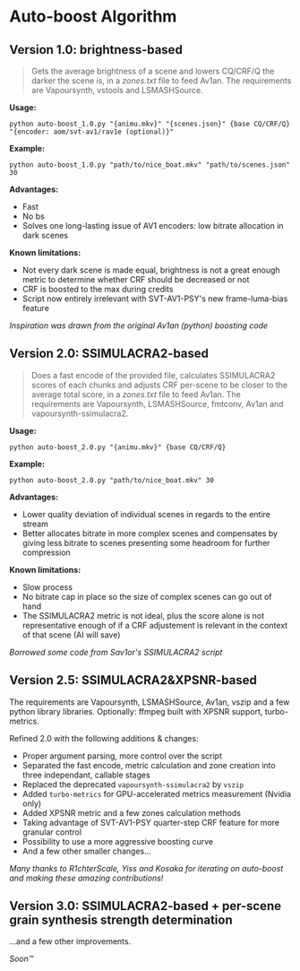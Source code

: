 # Auto-boost Algorithm

## Version 1.0: brightness-based

> Gets the average brightness of a scene and lowers CQ/CRF/Q the darker the scene is, in a _zones.txt_ file to feed Av1an.
The requirements are Vapoursynth, vstools and LSMASHSource.

__Usage:__
```
python auto-boost_1.0.py "{animu.mkv}" "{scenes.json}" {base CQ/CRF/Q} "{encoder: aom/svt-av1/rav1e (optional)}"
```

__Example:__
```
python auto-boost_1.0.py "path/to/nice_boat.mkv" "path/to/scenes.json" 30
```

__Advantages:__
- Fast
- No bs
- Solves one long-lasting issue of AV1 encoders: low bitrate allocation in dark scenes

__Known limitations:__
- Not every dark scene is made equal, brightness is not a great enough metric to determine whether CRF should be decreased or not
- CRF is boosted to the max during credits
- Script now entirely irrelevant with SVT-AV1-PSY's new frame-luma-bias feature

_Inspiration was drawn from the original Av1an (python) boosting code_

## Version 2.0: SSIMULACRA2-based

> Does a fast encode of the provided file, calculates SSIMULACRA2 scores of each chunks and adjusts CRF per-scene to be closer to the average total score, in a _zones.txt_ file to feed Av1an.
The requirements are Vapoursynth, LSMASHSource, fmtconv, Av1an and vapoursynth-ssimulacra2.

__Usage:__
```
python auto-boost_2.0.py "{animu.mkv}" {base CQ/CRF/Q}
```

__Example:__
```
python auto-boost_2.0.py "path/to/nice_boat.mkv" 30
```

__Advantages:__
- Lower quality deviation of individual scenes in regards to the entire stream
- Better allocates bitrate in more complex scenes and compensates by giving less bitrate to scenes presenting some headroom for further compression

__Known limitations:__
- Slow process
- No bitrate cap in place so the size of complex scenes can go out of hand
- The SSIMULACRA2 metric is not ideal, plus the score alone is not representative enough of if a CRF adjustement is relevant in the context of that scene (AI will save)

_Borrowed some code from Sav1or's SSIMULACRA2 script_

## Version 2.5: SSIMULACRA2&XPSNR-based

The requirements are Vapoursynth, LSMASHSource, Av1an, vszip and a few python library libraries. Optionally: ffmpeg built with XPSNR support, turbo-metrics.

Refined 2.0 with the following additions & changes:
- Proper argument parsing, more control over the script
- Separated the fast encode, metric calculation and zone creation into three independant, callable stages
- Replaced the deprecated `vapoursynth-ssimulacra2` by `vszip`
- Added `turbo-metrics` for GPU-accelerated metrics measurement (Nvidia only)
- Added XPSNR metric and a few zones calculation methods
- Taking advantage of SVT-AV1-PSY quarter-step CRF feature for more granular control
- Possibility to use a more aggressive boosting curve
- And a few other smaller changes...

_Many thanks to R1chterScale, Yiss and Kosaka for iterating on auto-boost and making these amazing contributions!_

## Version 3.0: SSIMULACRA2-based + per-scene grain synthesis strength determination

...and a few other improvements.

_Soon:tm:_
